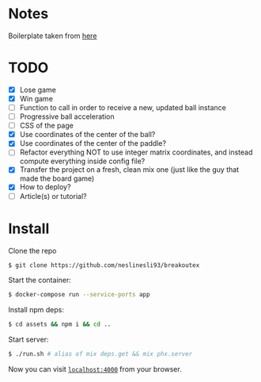 # Notes

Boilerplate taken from [here](https://github.com/chrismccord/phoenix_live_view_example)

# TODO
- [x] Lose game
- [x] Win game
- [ ] Function to call in order to receive a new, updated ball instance
- [ ] Progressive ball acceleration
- [ ] CSS of the page
- [x] Use coordinates of the center of the ball?
- [x] Use coordinates of the center of the paddle?
- [ ] Refactor everything NOT to use integer matrix coordinates, and instead compute everything inside config file?
- [x] Transfer the project on a fresh, clean mix one (just like the guy that made the board game)
- [x] How to deploy?
- [ ] Article(s) or tutorial?

# Install

Clone the repo
```bash
$ git clone https://github.com/neslinesli93/breakoutex
```

Start the container:
```bash
$ docker-compose run --service-ports app
```

Install npm deps:
```bash
$ cd assets && npm i && cd ..
```

Start server:
```bash
$ ./run.sh # alias of mix deps.get && mix phx.server
```

Now you can visit [`localhost:4000`](http://localhost:4000) from your browser.
